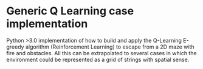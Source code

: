 # Generic Q Learning case implementation
Python >3.0 implementation of how to build and apply the Q-Learning E-greedy algorithm (Reinforcement Learning) to escape from a 2D maze with fire and obstacles. All this can be extrapolated to several cases in which the environment could be represented as a grid of strings with spatial sense.


